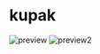 # kupak
![preview](https://github.com/vellt/kupak/assets/61885011/207be42e-5aa1-422f-bf63-287c52fca49b)
![preview2](https://github.com/vellt/kupak/assets/61885011/98b1d03f-94fd-4254-9670-eb461b5d1f62)
